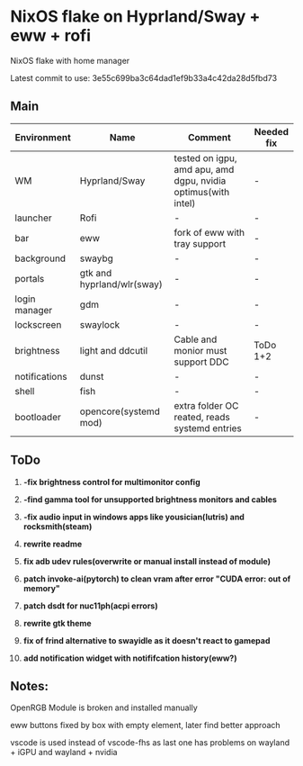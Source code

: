 # NixOS flake on Hyprland/Sway + eww + rofi

NixOS flake with home manager

Latest commit to use: 3e55c699ba3c64dad1ef9b33a4c42da28d5fbd73

## Main
| Environment | Name | Comment | Needed fix |
|-----|-----|-----|-----|
| WM | Hyprland/Sway | tested on igpu, amd apu, amd dgpu, nvidia optimus(with intel) | - |
| launcher | Rofi | - | - |
| bar | eww | fork of eww with tray support | - |
| background | swaybg | - | - |
| portals | gtk and hyprland/wlr(sway) | - | - |
| login manager | gdm | - | - |
| lockscreen | swaylock | - | - |
| brightness | light and ddcutil | Cable and monior must support DDC | ToDo 1+2 |
| notifications | dunst | - | - |
| shell | fish | - | - |
| bootloader | opencore(systemd mod) | extra folder OC reated, reads systemd entries | - |

## ToDo

1. **-fix brightness control for multimonitor config**

2. **-find gamma tool for unsupported brightness monitors and cables**

3. **-fix audio input in windows apps like yousician(lutris) and rocksmith(steam)**

4. **rewrite readme**

5. **fix adb udev rules(overwrite or manual install instead of module)**

6. **patch invoke-ai(pytorch) to clean vram after error "CUDA error: out of memory"**

7. **patch dsdt for nuc11ph(acpi errors)**

8. **rewrite gtk theme**

9. **fix of frind alternative to swayidle as it doesn't react to gamepad**

10. **add notification widget with notififcation history(eww?)**

## Notes:

OpenRGB Module is broken and installed manually

eww buttons fixed by box with empty element, later find better approach

vscode is used instead of vscode-fhs as last one has problems on wayland + iGPU and wayland + nvidia
